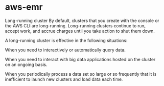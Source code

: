 # aws-emr
Long-running cluster
By default, clusters that you create with the console or the AWS CLI are long-running. Long-running clusters continue to run, accept work, and accrue charges until you take action to shut them down.

A long-running cluster is effective in the following situations:

When you need to interactively or automatically query data.

When you need to interact with big data applications hosted on the cluster on an ongoing basis.

When you periodically process a data set so large or so frequently that it is inefficient to launch new clusters and load data each time.

